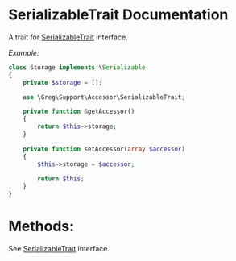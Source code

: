 # SerializableTrait Documentation

A trait for [SerializableTrait](http://php.net/manual/en/class.serializable.php) interface.

_Example:_

```php
class Storage implements \Serializable
{
    private $storage = [];

    use \Greg\Support\Accessor\SerializableTrait;

    private function &getAccessor()
    {
        return $this->storage;
    }
    
    private function setAccessor(array $accessor)
    {
        $this->storage = $accessor;
        
        return $this;
    }
}
```

# Methods:

See [SerializableTrait](http://php.net/manual/en/class.serializable.php) interface.
